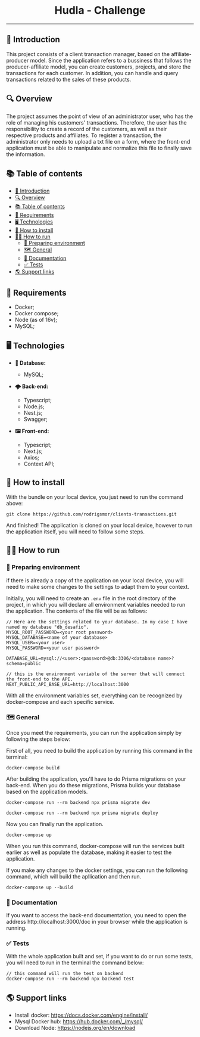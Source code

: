 <h1 align="center"> Hudla - Challenge</h1>
<hr/>

<p id="intro"></p>

## 📘 Introduction
This project consists of a client transaction manager, based on the affiliate-producer model. Since the application refers to a bussiness that follows the producer-affiliate model, you can create customers, projects, and store the transactions for each customer. In addition, you can handle and query transactions related to the sales of these products. 

<p id="overview"></p>

## 🔍 Overview

The project assumes the point of view of an administrator user, who has the role of managing his customers' transactions. Therefore, the user has the responsibility to create a record of the customers, as well as their respective products and affiliates. To register a transaction, the administrator only needs to upload a txt file on a form, where the front-end application must be able to manipulate and normalize this file to finally save the information.

## 📚 Table of contents

- [📘 Introduction](#-introduction)
- [🔍 Overview](#-overview)
- [📚 Table of contents](#-table-of-contents)
- [📝 Requirements](#-requirements)
- [🖥️ Technologies](#️-technologies)
- [📲 How to install](#-how-to-install)
- [🏃🏾 How to run](#-how-to-run)
  - [🌅 Preparing environment](#-preparing-environment)
  - [🗺  General](#--general)
  - [📄 Documentation](#-documentation)
  - [✅ Tests](#-tests)
- [🌎 Support links](#-support-links)

<p id="requirements"></p>

## 📝 Requirements
- Docker;
- Docker compose;
- Node (as of 16v);
- MySQL;

<p id="tech"></p>

## 🖥️ Technologies

- __💾 Database:__
    - MySQL;

- __🌩️ Back-end:__
    - Typescript;
    - Node.js;
    - Nest.js;
    - Swagger;

- __🖼️ Front-end:__
    - Typescript;
    - Next.js;
    - Axios;
    - Context API;

<p id="install"></p>

## 📲 How to install

With the bundle on your local device, you just need to run the command above:

```
git clone https://github.com/rodrigsmor/clients-transactions.git
```

And finished! The application is cloned on your local device, however to run the application itself, you will need to follow some steps.

## 🏃🏾 How to run

<p id="run-env"></p>

### 🌅 Preparing environment

if there is already a copy of the application on your local device, you will need to make some changes to the settings to adapt them to your context.

Initially, you will need  to create an `.env` file in the root directory of the project, in which you will declare all environment variables needed to run the application. The contents of the file will be as follows:

```
// Here are the settings related to your database. In my case I have named my database "db_desafio".
MYSQL_ROOT_PASSWORD=<your root password>
MYSQL_DATABASE=<name of your database>
MYSQL_USER=<your user>
MYSQL_PASSWORD=<your user password>

DATABASE_URL=mysql://<user>:<password>@db:3306/<database name>?schema=public

// this is the environment variable of the server that will connect the front-end to the API.
NEXT_PUBLIC_API_BASE_URL=http://localhost:3000
```

With all the environment variables set, everything can be recognized by docker-compose and each specific service.

<p id="run-general"></p>

### 🗺  General

Once you meet the requirements, you can run the application simply by following the steps below:

First of all, you need to build the application by running this command in the terminal:

```
docker-compose build
```

After building the application, you'll have to do Prisma migrations on your back-end. When you do these migrations, Prisma builds your database based on the application models.

```
docker-compose run --rm backend npx prisma migrate dev

docker-compose run --rm backend npx prisma migrate deploy
```

Now you can finally run the application.

```
docker-compose up
```

When you run this command, docker-compose will run the services built earlier as well as populate the database, making it easier to test the application.

If you make any changes to the docker settings, you can run the following command, which will build the apllication and then run.

```
docker-compose up --build
```

<p id="run-doc"></p>

### 📄 Documentation

If you want to access the back-end documentation, you need to open the address http://localhost:3000/doc in your browser while the application is running.

<p id="run-test"></p>

### ✅ Tests

With the whole application built and set, if you want to do or run some tests, you will need to run in the terminal the command below:

```
// this command will run the test on backend
docker-compose run --rm backend npx backend test
```

<p id="support"></p>

## 🌎 Support links

- Install docker: https://docs.docker.com/engine/install/
- Mysql Docker hub: https://hub.docker.com/_/mysql/
- Download Node: https://nodejs.org/en/download
